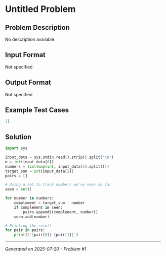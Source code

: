 # Untitled Problem

## Problem Description
No description available

## Input Format
Not specified

## Output Format
Not specified

## Example Test Cases
```json
[]
```

## Solution
```python
import sys

input_data = sys.stdin.read().strip().split('\n')
n = int(input_data[0])
numbers = list(map(int, input_data[1].split()))
target_sum = int(input_data[2])
pairs = []

# Using a set to track numbers we've seen so far
seen = set()

for number in numbers:
    complement = target_sum - number
    if complement in seen:
        pairs.append((complement, number))
    seen.add(number)

# Printing the result
for pair in pairs:
    print(f'{pair[0]} {pair[1]}')
```

---
*Generated on 2025-07-20 - Problem #1*